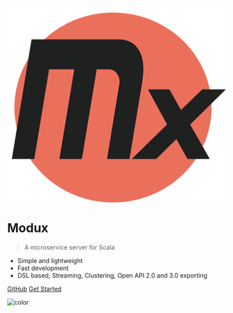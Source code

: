![logo](_media/logo.png)
# Modux

> A microservice server for Scala

- Simple and lightweight
- Fast development
- DSL based, Streaming, Clustering, Open API 2.0 and 3.0 exporting

[GitHub](https://github.com/modux4s/modux)
[Get Started](#about)

![color](#1F2020)